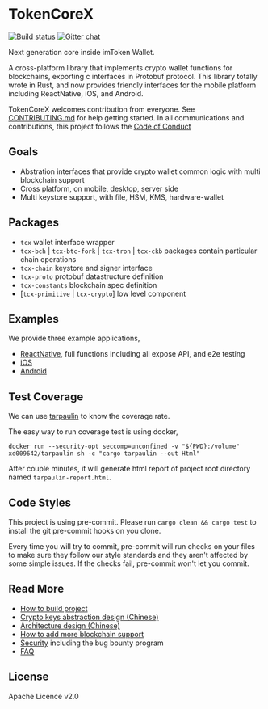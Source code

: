 # TokenCoreX

[![Build status](https://travis-ci.org/consenlabs/token-core.svg?branch=dev)](https://travis-ci.org/consenlabs/token-core)
[![Gitter chat](https://badges.gitter.im/gitterHQ/gitter.png)](https://gitter.im/imtoken-wallet/token-core)

Next generation core inside imToken Wallet.

A cross-platform library that implements crypto wallet functions for blockchains, exporting c interfaces in Protobuf
protocol. This library totally wrote in Rust, and now provides friendly interfaces for the mobile platform including
ReactNative, iOS, and Android.

TokenCoreX welcomes contribution from everyone. See [CONTRIBUTING.md](./CONTRIBUTING.md) for help getting started. 
In all communications and contributions, this project follows the [Code of Conduct](./CODE_OF_CONDUCT.md)

## Goals
* Abstration interfaces that provide crypto wallet common logic with multi blockchain support
* Cross platform, on mobile, desktop, server side
* Multi keystore support, with file, HSM, KMS, hardware-wallet

## Packages
* `tcx` wallet interface wrapper
* `tcx-bch` | `tcx-btc-fork` | `tcx-tron` | `tcx-ckb` packages contain particular chain operations
* `tcx-chain` keystore and signer interface
* `tcx-proto` protobuf datastructure definition
* `tcx-constants` blockchain spec definition
* [`tcx-primitive` | `tcx-crypto`] low level component

## Examples
We provide three example applications, 

* [ReactNative](examples/RN), full functions including all expose API, and e2e testing
* [iOS](examples/iOSExample)
* [Android](examples/android)

## Test Coverage
We can use [tarpaulin](https://github.com/xd009642/tarpaulin) to know the coverage rate.

The easy way to run coverage test is using docker,

```
docker run --security-opt seccomp=unconfined -v "${PWD}:/volume" xd009642/tarpaulin sh -c "cargo tarpaulin --out Html"
```

After couple minutes, it will generate html report of project root directory named `tarpaulin-report.html`. 

## Code Styles
This project is using pre-commit. Please run `cargo clean && cargo test` to install the git pre-commit hooks on you clone.

Every time you will try to commit, pre-commit will run checks on your files to make sure they follow our style standards
and they aren't affected by some simple issues. If the checks fail, pre-commit won't let you commit.

## Read More
* [How to build project](docs/BUILD.md)
* [Crypto keys abstraction design (Chinese)](docs/KEYS.zh.md)
* [Architecture design (Chinese)](docs/TECH.zh.md)
* [How to add more blockchain support](docs/INTEGRATION.md)
* [Security](SECURITY.md) including the bug bounty program
* [FAQ](docs/FAQ.md)

## License
Apache Licence v2.0
